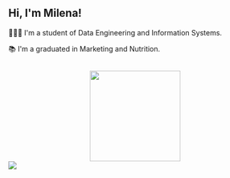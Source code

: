 ## Hi, I'm Milena! 

👩🏻‍🎓 I'm a student of Data Engineering and Information Systems.

📚 I'm a graduated in Marketing and Nutrition.

                                                                                                                                                     
##
 <div align="center">
  <a href="https://github.com/misoliv">
  <img height="180em" src="https://github-readme-stats.vercel.app/api/top-langs/?username=misoliv&layout=compact&langs_count=7&theme=dracula"/>
</div>

<div> 
  <a href="https://www.linkedin.com/in/milenasoliv/" target="_blank"><img src="https://img.shields.io/badge/-LinkedIn-%230077B5?style=for-the-badge&logo=linkedin&logoColor=white" target="_blank"></a> 
</div>

